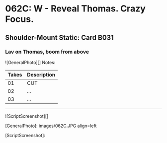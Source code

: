 # 062C: W - Reveal Thomas. Crazy Focus.

## Shoulder-Mount Static: Card B031

### Lav on Thomas, boom from above

![GeneralPhoto][]
Notes: 

| Takes | Description |
|:---|:----|
| 01 | CUT |
| 02 | ... |
| 03 | ... |

----

![ScriptScreenshot][]


[GeneralPhoto]:  images/062C.JPG align=left

[ScriptScreenshot]: 